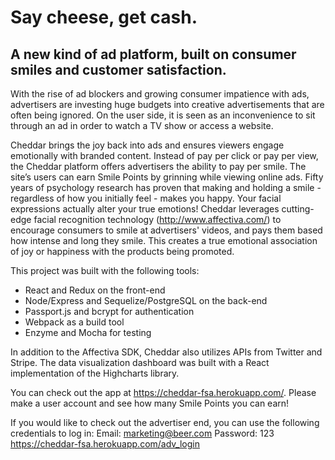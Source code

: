 # Say cheese, get cash.
## A new kind of ad platform, built on consumer smiles and customer satisfaction.

With the rise of ad blockers and growing consumer impatience with ads, advertisers are investing huge budgets into creative advertisements that are often being ignored. On the user side, it is seen as an inconvenience to sit through an ad in order to watch a TV show or access a website. 

Cheddar brings the joy back into ads and ensures viewers engage emotionally with branded content. Instead of pay per click or pay per view, the Cheddar platform offers advertisers the ability to pay per smile. The site’s users can earn Smile Points by grinning while viewing online ads. Fifty years of psychology research has proven that making and holding a smile - regardless of how you initially feel - makes you happy. Your facial expressions actually alter your true emotions!  Cheddar leverages cutting-edge facial recognition technology (http://www.affectiva.com/) to encourage consumers to smile at advertisers' videos, and pays them based how intense and long they smile. This creates a true emotional association of joy or happiness with the products being promoted.

This project was built with the following tools:
  - React and Redux on the front-end
  - Node/Express and Sequelize/PostgreSQL on the back-end
  - Passport.js and bcrypt for authentication
  - Webpack as a build tool
  - Enzyme and Mocha for testing
  
In addition to the Affectiva SDK, Cheddar also utilizes APIs from Twitter and Stripe. The data visualization dashboard was built with a React implementation of the Highcharts library.

You can check out the app at https://cheddar-fsa.herokuapp.com/. Please make a user account and see how many Smile Points you can earn! 

If you would like to check out the advertiser end, you can use the following credentials to log in:
    Email: marketing@beer.com
    Password: 123
    https://cheddar-fsa.herokuapp.com/adv_login
